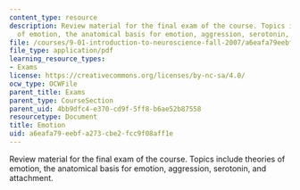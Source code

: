 ```yaml
---
content_type: resource
description: Review material for the final exam of the course. Topics include theories
  of emotion, the anatomical basis for emotion, aggression, serotonin, and attachment.
file: /courses/9-01-introduction-to-neuroscience-fall-2007/a6eafa79eebfa273cbe2fcc9f08aff1e_finalrev_emotn.pdf
file_type: application/pdf
learning_resource_types:
- Exams
license: https://creativecommons.org/licenses/by-nc-sa/4.0/
ocw_type: OCWFile
parent_title: Exams
parent_type: CourseSection
parent_uid: 4bb9dfc4-e370-cd9f-5ff8-b6ae52b87558
resourcetype: Document
title: Emotion
uid: a6eafa79-eebf-a273-cbe2-fcc9f08aff1e
---
```

Review material for the final exam of the course. Topics include theories of emotion, the anatomical basis for emotion, aggression, serotonin, and attachment.